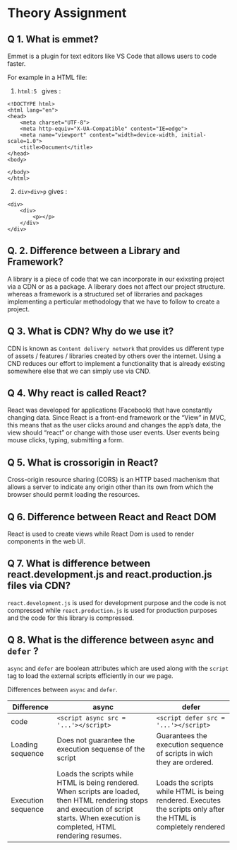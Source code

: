 # Theory Assignment
## Q 1.  What is **emmet**?

Emmet is a plugin for text editors like VS Code that allows users to code faster.

For example in a HTML file:

1. `html:5 ` gives :

```
<!DOCTYPE html>
<html lang="en">
<head>
    <meta charset="UTF-8">
    <meta http-equiv="X-UA-Compatible" content="IE=edge">
    <meta name="viewport" content="width=device-width, initial-scale=1.0">
    <title>Document</title>
</head>
<body>
    
</body>
</html>

```
2. `div>div>p` gives :

```
<div>
    <div>
        <p></p>
    </div>
</div>

```

## Q. 2. Difference between a Library and Framework?

A library is a piece of code that we can incorporate in our exixsting project via a CDN or as a package. A liberary does not affect our project structure. whereas a framework is a structured set of librraries and packages implementing a perticular methodology that we have to follow to create a project. 
## Q 3. What is **CDN**? Why do we use it?

CDN is known as `Content delivery network`  that provides us different type of assets / features / libraries  created by others over the internet. Using a CND reduces our effort to implement a functionality that is already existing somewhere else that we can simply use via CND.
## Q 4. Why react is called React?

React was developed for applications (Facebook) that have constantly changing data. Since React is a front-end framework or the “View” in MVC, this means that as the user clicks around and changes the app’s data, the view should “react” or change with those user events. User events being mouse clicks, typing, submitting a form.

## Q 5. What is **crossorigin**  in React?

Cross-origin resource sharing (CORS) is an HTTP based machenism that allows a server to indicate any origin other than its own from which the browser should permit loading the  resources.

## Q 6. Difference between React and React DOM

React is used to create views while React Dom is used to render components in the web UI.

## Q 7. What is difference between react.development.js and react.production.js files via CDN?

`react.development.js` is used for development purpose and the code is not compressed while `react.production.js` is used for production purposes and the code for this library is compressed.
## Q 8. What is the difference between `async` and `defer` ?

`async` and `defer` are boolean attributes which are used along with the `script` tag to load the external scripts efficiently in our we page.

Differences between `async` and `defer`.

| Difference  |      async      |  defer |
|-------------|-----------------|--------|
| code | `<script async src = '...'></script>`  |  `<script defer src = '...'></script>`|
| Loading sequence | Does not guarantee the execution sequense of the script    | Guarantees the execution sequence of scripts in wich they are ordered.   |
| Execution sequence | Loads the scripts while HTML is being rendered. When scripts are loaded, then HTML rendering stops and execution of script starts. When execution is completed, HTML rendering resumes.  | Loads the scripts while HTML is being rendered. Executes the scripts only after the HTML is completely rendered
